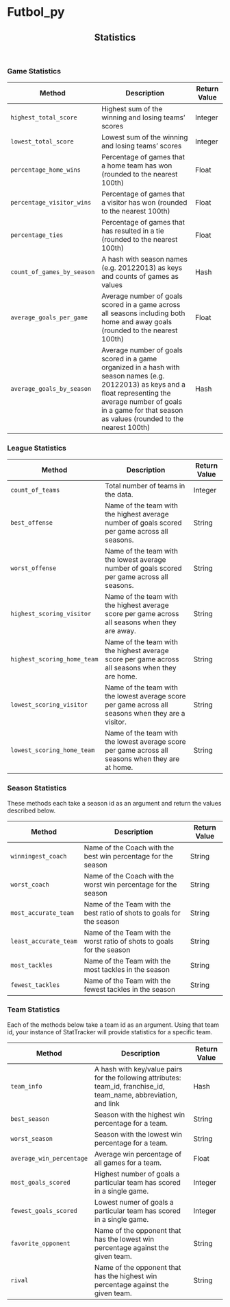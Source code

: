 # Futbol_py

<article>
          <header>
            <h1>
              Statistics
              <small></small>
            </h1>
          </header>
         

<h3 id="game-statistics">Game Statistics</h3>

<table>
  <thead>
    <tr>
      <th>Method</th>
      <th>Description</th>
      <th>Return Value</th>
    </tr>
  </thead>
  <tbody>
    <tr>
      <td><code class="language-plaintext highlighter-rouge">highest_total_score</code></td>
      <td>Highest sum of the winning and losing teams’ scores</td>
      <td>Integer</td>
    </tr>
    <tr>
      <td><code class="language-plaintext highlighter-rouge">lowest_total_score</code></td>
      <td>Lowest sum of the winning and losing teams’ scores</td>
      <td>Integer</td>
    </tr>
    <tr>
      <td><code class="language-plaintext highlighter-rouge">percentage_home_wins</code></td>
      <td>Percentage of games that a home team has won (rounded to the nearest 100th)</td>
      <td>Float</td>
    </tr>
    <tr>
      <td><code class="language-plaintext highlighter-rouge">percentage_visitor_wins</code></td>
      <td>Percentage of games that a visitor has won (rounded to the nearest 100th)</td>
      <td>Float</td>
    </tr>
    <tr>
      <td><code class="language-plaintext highlighter-rouge">percentage_ties</code></td>
      <td>Percentage of games that has resulted in a tie (rounded to the nearest 100th)</td>
      <td>Float</td>
    </tr>
    <tr>
      <td><code class="language-plaintext highlighter-rouge">count_of_games_by_season</code></td>
      <td>A hash with season names (e.g. 20122013) as keys and counts of games as values</td>
      <td>Hash</td>
    </tr>
    <tr>
      <td><code class="language-plaintext highlighter-rouge">average_goals_per_game</code></td>
      <td>Average number of goals scored in a game across all seasons including both home and away goals (rounded to the nearest 100th)</td>
      <td>Float</td>
    </tr>
    <tr>
      <td><code class="language-plaintext highlighter-rouge">average_goals_by_season</code></td>
      <td>Average number of goals scored in a game organized in a hash with season names (e.g. 20122013) as keys and a float representing the average number of goals in a game for that season as values (rounded to the nearest 100th)</td>
      <td>Hash</td>
    </tr>
  </tbody>
</table>

<h3 id="league-statistics">League Statistics</h3>

<table>
  <thead>
    <tr>
      <th>Method</th>
      <th>Description</th>
      <th>Return Value</th>
    </tr>
  </thead>
  <tbody>
    <tr>
      <td><code class="language-plaintext highlighter-rouge">count_of_teams</code></td>
      <td>Total number of teams in the data.</td>
      <td>Integer</td>
    </tr>
    <tr>
      <td><code class="language-plaintext highlighter-rouge">best_offense</code></td>
      <td>Name of the team with the highest average number of goals scored per game across all seasons.</td>
      <td>String</td>
    </tr>
    <tr>
      <td><code class="language-plaintext highlighter-rouge">worst_offense</code></td>
      <td>Name of the team with the lowest average number of goals scored per game across all seasons.</td>
      <td>String</td>
    </tr>
    <tr>
      <td><code class="language-plaintext highlighter-rouge">highest_scoring_visitor</code></td>
      <td>Name of the team with the highest average score per game across all seasons when they are away.</td>
      <td>String</td>
    </tr>
    <tr>
      <td><code class="language-plaintext highlighter-rouge">highest_scoring_home_team</code></td>
      <td>Name of the team with the highest average score per game across all seasons when they are home.</td>
      <td>String</td>
    </tr>
    <tr>
      <td><code class="language-plaintext highlighter-rouge">lowest_scoring_visitor</code></td>
      <td>Name of the team with the lowest average score per game across all seasons when they are a visitor.</td>
      <td>String</td>
    </tr>
    <tr>
      <td><code class="language-plaintext highlighter-rouge">lowest_scoring_home_team</code></td>
      <td>Name of the team with the lowest average score per game across all seasons when they are at home.</td>
      <td>String</td>
    </tr>
  </tbody>
</table>

<h3 id="season-statistics">Season Statistics</h3>

<p>These methods each take a season id as an argument and return the values described below.</p>

<table>
  <thead>
    <tr>
      <th>Method</th>
      <th>Description</th>
      <th>Return Value</th>
    </tr>
  </thead>
  <tbody>
    <tr>
      <td><code class="language-plaintext highlighter-rouge">winningest_coach</code></td>
      <td>Name of the Coach with the best win percentage for the season</td>
      <td>String</td>
    </tr>
    <tr>
      <td><code class="language-plaintext highlighter-rouge">worst_coach</code></td>
      <td>Name of the Coach with the worst win percentage for the season</td>
      <td>String</td>
    </tr>
    <tr>
      <td><code class="language-plaintext highlighter-rouge">most_accurate_team</code></td>
      <td>Name of the Team with the best ratio of shots to goals for the season</td>
      <td>String</td>
    </tr>
    <tr>
      <td><code class="language-plaintext highlighter-rouge">least_accurate_team</code></td>
      <td>Name of the Team with the worst ratio of shots to goals for the season</td>
      <td>String</td>
    </tr>
    <tr>
      <td><code class="language-plaintext highlighter-rouge">most_tackles</code></td>
      <td>Name of the Team with the most tackles in the season</td>
      <td>String</td>
    </tr>
    <tr>
      <td><code class="language-plaintext highlighter-rouge">fewest_tackles</code></td>
      <td>Name of the Team with the fewest tackles in the season</td>
      <td>String</td>
    </tr>
  </tbody>
</table>

<h3 id="team-statistics">Team Statistics</h3>

<p>Each of the methods below take a team id as an argument. Using that team id, your instance of StatTracker will provide statistics for a specific team.</p>

<table>
  <thead>
    <tr>
      <th>Method</th>
      <th>Description</th>
      <th>Return Value</th>
    </tr>
  </thead>
  <tbody>
    <tr>
      <td><code class="language-plaintext highlighter-rouge">team_info</code></td>
      <td>A hash with key/value pairs for the following attributes: team_id, franchise_id, team_name, abbreviation, and link</td>
      <td>Hash</td>
    </tr>
    <tr>
      <td><code class="language-plaintext highlighter-rouge">best_season</code></td>
      <td>Season with the highest win percentage for a team.</td>
      <td>String</td>
    </tr>
    <tr>
      <td><code class="language-plaintext highlighter-rouge">worst_season</code></td>
      <td>Season with the lowest win percentage for a team.</td>
      <td>String</td>
    </tr>
    <tr>
      <td><code class="language-plaintext highlighter-rouge">average_win_percentage</code></td>
      <td>Average win percentage of all games for a team.</td>
      <td>Float</td>
    </tr>
    <tr>
      <td><code class="language-plaintext highlighter-rouge">most_goals_scored</code></td>
      <td>Highest number of goals a particular team has scored in a single game.</td>
      <td>Integer</td>
    </tr>
    <tr>
      <td><code class="language-plaintext highlighter-rouge">fewest_goals_scored</code></td>
      <td>Lowest numer of goals a particular team has scored in a single game.</td>
      <td>Integer</td>
    </tr>
    <tr>
      <td><code class="language-plaintext highlighter-rouge">favorite_opponent</code></td>
      <td>Name of the opponent that has the lowest win percentage against the given team.</td>
      <td>String</td>
    </tr>
    <tr>
      <td><code class="language-plaintext highlighter-rouge">rival</code></td>
      <td>Name of the opponent that has the highest win percentage against the given team.</td>
      <td>String</td>
    </tr>
  </tbody>
</table>

